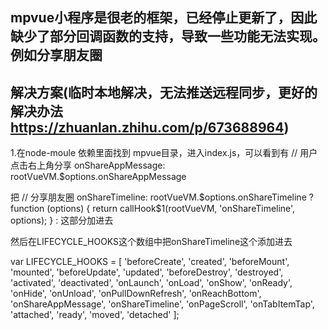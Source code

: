 ## mpvue小程序是很老的框架，已经停止更新了，因此缺少了部分回调函数的支持，导致一些功能无法实现。例如分享朋友圈

## 解决方案(临时本地解决，无法推送远程同步，更好的解决办法  https://zhuanlan.zhihu.com/p/673688964)

1.在node-moule 依赖里面找到 mpvue目录，进入index.js，可以看到有
// 用户点击右上角分享
onShareAppMessage: rootVueVM.$options.onShareAppMessage

把
// 分享朋友圈
onShareTimeline: rootVueVM.$options.onShareTimeline
  ? function (options) { return callHook$1(rootVueVM, 'onShareTimeline', options); } : 
这部分加进去

然后在LIFECYCLE_HOOKS这个数组中把onShareTimeline这个添加进去

var LIFECYCLE_HOOKS = [
  'beforeCreate',
  'created',
  'beforeMount',
  'mounted',
  'beforeUpdate',
  'updated',
  'beforeDestroy',
  'destroyed',
  'activated',
  'deactivated', 'onLaunch',
  'onLoad',
  'onShow',
  'onReady',
  'onHide',
  'onUnload',
  'onPullDownRefresh',
  'onReachBottom',
  'onShareAppMessage',
  'onShareTimeline',
  'onPageScroll',
  'onTabItemTap',
  'attached',
  'ready',
  'moved',
  'detached'
];

<!-- ============================== -->
